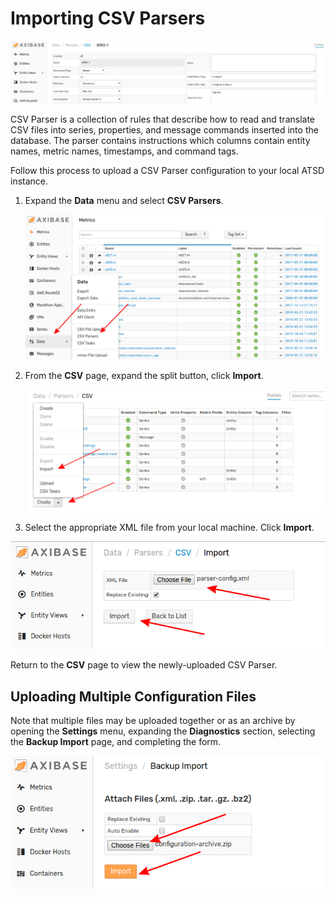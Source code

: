 # Importing CSV Parsers

![](./images/parser.png)

CSV Parser is a collection of rules that describe how to read and translate CSV files into series, properties, and message commands inserted into the database. The parser contains instructions which columns contain entity names, metric names, timestamps, and command tags.

Follow this process to upload a CSV Parser configuration to your local ATSD instance.

1. Expand the **Data** menu and select **CSV Parsers**.

    ![](./images/data-csv-path.png)

2. From the **CSV** page, expand the split button, click **Import**.

    ![](./images/csv-import.png)

3. Select the appropriate XML file from your local machine. Click **Import**.

![](./images/import-parser-config.png)

Return to the **CSV** page to view the newly-uploaded CSV Parser.

## Uploading Multiple Configuration Files

Note that multiple files may be uploaded together or as an archive by opening the **Settings** menu, expanding the **Diagnostics** section, selecting the **Backup Import** page, and completing the form.

![](./images/backup-import.png)
